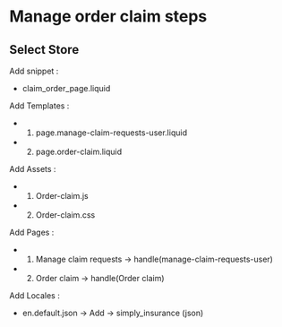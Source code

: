 # Manage order claim steps #

## Select Store ##

Add snippet : 
- claim_order_page.liquid
 
Add Templates :
- 1. page.manage-claim-requests-user.liquid
- 2. page.order-claim.liquid
 
Add Assets :
- 1. Order-claim.js
- 2. Order-claim.css
 
Add Pages :
- 1. Manage claim requests -> handle(manage-claim-requests-user) 
- 2. Order claim -> handle(Order claim)
 
Add Locales :
- en.default.json -> Add -> simply_insurance (json)
